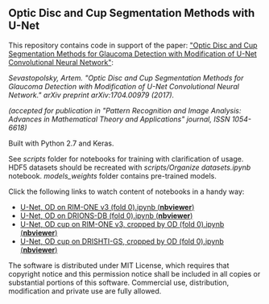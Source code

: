 ## Optic Disc and Cup Segmentation Methods with U-Net

This repository contains code in support of the paper: ["Optic Disc and Cup Segmentation Methods for Glaucoma Detection with Modification of U-Net Convolutional Neural Network"](https://arxiv.org/abs/1704.00979):

*Sevastopolsky, Artem. "Optic Disc and Cup Segmentation Methods for Glaucoma Detection with Modification of U-Net Convolutional Neural Network." arXiv preprint arXiv:1704.00979 (2017).*

*(accepted for publication in "Pattern Recognition and Image Analysis: Advances in Mathematical Theory and Applications" journal, ISSN 1054-6618)*

Built with Python 2.7 and Keras.

See *scripts* folder for notebooks for training with clarification of usage. HDF5 datasets should be recreated with *scripts/Organize datasets.ipynb* notebook. *models_weights* folder contains pre-trained models.

Click the following links to watch content of notebooks in a handy way:
* [U-Net, OD on RIM-ONE v3 (fold 0).ipynb (**nbviewer**)](http://nbviewer.jupyter.org/github/seva100/optic-nerve-cnn/blob/master/scripts/U-Net%2C%20OD%20on%20RIM-ONE%20v3%20%28fold%200%29.ipynb)
* [U-Net, OD on DRIONS-DB (fold 0).ipynb (**nbviewer**)](http://nbviewer.jupyter.org/github/seva100/optic-nerve-cnn/blob/master/scripts/U-Net%2C%20OD%20on%20DRIONS-DB%20%28fold%200%29.ipynb)
* [U-Net, OD cup on RIM-ONE v3, cropped by OD (fold 0).ipynb (**nbviewer**)](http://nbviewer.jupyter.org/github/seva100/optic-nerve-cnn/blob/master/scripts/U-Net%2C%20OD%20cup%20on%20RIM-ONE%20v3%2C%20cropped%20by%20OD%20%28fold%200%29.ipynb)
* [U-Net, OD cup on DRISHTI-GS, cropped by OD (fold 0).ipynb (**nbviewer**)](http://nbviewer.jupyter.org/github/seva100/optic-nerve-cnn/blob/master/scripts/U-Net%2C%20OD%20cup%20on%20DRISHTI-GS%2C%20cropped%20by%20OD%20%28fold%200%29.ipynb)

The software is distributed under MIT License, which requires that copyright notice and this permission notice shall be included in all copies or substantial portions of this software. Commercial use, distribution, modification and private use are fully allowed.
